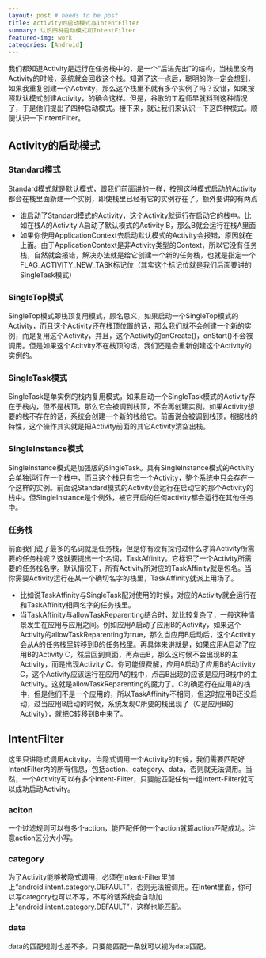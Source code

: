 ```yaml
---
layout: post # needs to be post
title: Activity的启动模式与IntentFilter
summary: 认识四种启动模式和IntentFilter
featured-img: work
categories: [Android]
---
```


 我们都知道Activity是运行在任务栈中的，是一个“后进先出”的结构，当栈里没有Activity的时候，系统就会回收这个栈。知道了这一点后，聪明的你一定会想到，如果我重复创建一个Activity，那么这个栈里不就有多个实例了吗？没错，如果按照默认模式创建Activity，的确会这样。但是，谷歌的工程师早就料到这种情况了，于是他们提出了四种启动模式。接下来，就让我们来认识一下这四种模式。顺便认识一下IntentFilter。

## Activity的启动模式
 ### Standard模式
 Standard模式就是默认模式，跟我们前面讲的一样，按照这种模式启动的Activity都会在栈里面新建一个实例，即使栈里已经有它的实例存在了。额外要讲的有两点
-  谁启动了Standard模式的Activity，这个Activity就运行在启动它的栈中。比如在栈A的Activity A启动了默认模式的Activity B，那么B就会运行在栈A里面
-  如果你使用ApplicationContext去启动默认模式的Activity会报错，原因就在上面。由于ApplicationContext是非Activity类型的Context，所以它没有任务栈，自然就会报错，解决办法就是给它创建一个新的任务栈，也就是指定一个FLAG_ACTIVITY_NEW_TASK标记位（其实这个标记位就是我们后面要讲的SingleTask模式）

### SingleTop模式
SingleTop模式即栈顶复用模式，顾名思义，如果启动一个SingleTop模式的Activity，而且这个Activity还在栈顶位置的话，那么我们就不会创建一个新的实例，而是复用这个Activity，并且，这个Activity的onCreate()，onStart()不会被调用。但是如果这个Acitvity不在栈顶的话，我们还是会重新创建这个Activity的实例的。

### SingleTask模式
SingleTask是单实例的栈内复用模式，如果启动一个SingleTask模式的Activity存在于栈内，但不是栈顶，那么它会被调到栈顶，不会再创建实例。如果Activity想要的栈不存在的话，系统会创建一个新的栈给它。前面说会被调到栈顶，根据栈的特性，这个操作其实就是把Activity前面的其它Activity清空出栈。

### SingleInstance模式
SingleInstance模式是加强版的SingleTask。具有SingleInstance模式的Activity会单独运行在一个栈中，而且这个栈只有它一个Activity，整个系统中只会存在一个这样的实例。前面说Standard模式的Activity会运行在启动它的那个Activity的栈中。但SingleInstance是个例外，被它开启的任何activity都会运行在其他任务中。

### 任务栈
前面我们说了最多的名词就是任务栈，但是你有没有探讨过什么才算Activity所需要的任务栈呢？这就要提出一个名词，TaskAffinity。它标识了一个Activity所需要的任务栈名字。默认情况下，所有Activity所对应的TaskAffinity就是包名。当你需要Activity运行在某一个确切名字的栈里，TaskAffinity就派上用场了。
- 比如说TaskAffinity与SingleTask配对使用的时候，对应的Activity就会运行在和TaskAffinity相同名字的任务栈里。
- 当TaskAffinity与allowTaskReparenting结合时，就比较复杂了，一般这种情景发生在应用与应用之间。例如应用A启动了应用B的Activity，如果这个Activity的allowTaskReparenting为true，那么当应用B启动后，这个Activity会从A的任务栈里转移到B的任务栈里。再具体来讲就是，如果应用A启动了应用B的Activity C，然后回到桌面，再点击B，那么这时候不会出现B的主Activity，而是出现Activity C。你可能很费解，应用A启动了应用B的Activity C，这个Activity应该运行在应用A的栈中，点击B出现的应该是应用B栈中的主Activity。这就是allowTaskReparenting的魔力了。C的确运行在应用A的栈中，但是他们不是一个应用的，所以TaskAffinity不相同，但这时应用B还没启动，过当应用B启动的时候，系统发现C所要的栈出现了（C是应用B的Activity），就把C转移到B中来了。


## IntentFilter
这里只讲隐式调用Acitvity。当隐式调用一个Activity的时候，我们需要匹配好IntentFilter内的所有信息，包括action、category、data，否则就无法调用。当然，一个Activity可以有多个Intent-Filter，只要能匹配任何一组Intent-Filter就可以成功启动Activity。
### aciton
一个过滤规则可以有多个action，能匹配任何一个action就算action匹配成功。注意action区分大小写。
### category
为了Activity能够被隐式调用，必须在Intent-Filter里加上“android.intent.category.DEFAULT”，否则无法被调用。在Intent里面，你可以写category也可以不写，不写的话系统会自动加上“android.intent.category.DEFAULT”，这样也能匹配。
### data
data的匹配规则也差不多，只要能匹配一条就可以视为data匹配。

